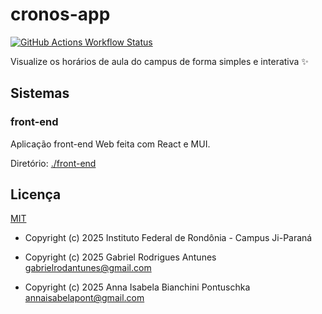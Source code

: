 # cronos-app

[![GitHub Actions Workflow Status](https://img.shields.io/github/actions/workflow/status/ifro-jipa/cronos-app/ci-cd.yml?style=for-the-badge&logo=githubactions&logoColor=white&label=Continous%20Integration&labelColor=%23010409)](https://github.com/IFRO-Jipa/cronos-app/actions/workflows/ci-cd.yml)

Visualize os horários de aula do campus de forma simples e interativa ✨

## Sistemas

### front-end

Aplicação front-end Web feita com React e MUI.

Diretório: [./front-end](./front-end/)

## Licença

[MIT](./LICENSE)

- Copyright (c) 2025 Instituto Federal de Rondônia - Campus Ji-Paraná

- Copyright (c) 2025 Gabriel Rodrigues Antunes <gabrielrodantunes@gmail.com>

- Copyright (c) 2025 Anna Isabela Bianchini Pontuschka <annaisabelapont@gmail.com>
